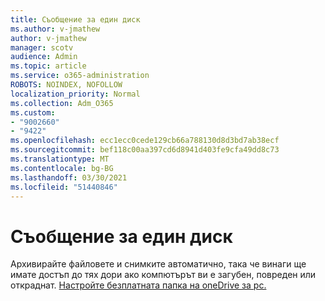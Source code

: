 ```yaml
---
title: Съобщение за един диск
ms.author: v-jmathew
author: v-jmathew
manager: scotv
audience: Admin
ms.topic: article
ms.service: o365-administration
ROBOTS: NOINDEX, NOFOLLOW
localization_priority: Normal
ms.collection: Adm_O365
ms.custom:
- "9002660"
- "9422"
ms.openlocfilehash: ecc1ecc0cede129cb66a788130d8d3bd7ab38ecf
ms.sourcegitcommit: bef118c00aa397cd6d8941d403fe9cfa49dd8c73
ms.translationtype: MT
ms.contentlocale: bg-BG
ms.lasthandoff: 03/30/2021
ms.locfileid: "51440846"
---
```

# <a name="one-drive-announcement"></a>Съобщение за един диск

Архивирайте файловете и снимките автоматично, така че винаги ще имате достъп до тях дори ако компютърът ви е загубен, повреден или откраднат. [Настройте безплатната папка на oneDrive за pc.](https://www.microsoft.com/microsoft-365/onedrive/pc-cloud-backup)
